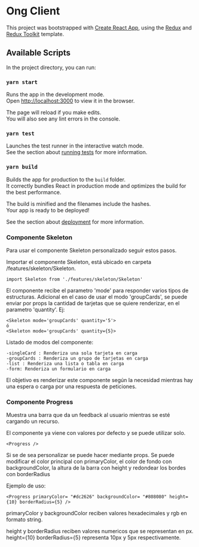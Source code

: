 # Ong Client

This project was bootstrapped with [Create React App](https://github.com/facebook/create-react-app), using the [Redux](https://redux.js.org/) and [Redux Toolkit](https://redux-toolkit.js.org/) template.

## Available Scripts

In the project directory, you can run:

### `yarn start`

Runs the app in the development mode.<br />
Open [http://localhost:3000](http://localhost:3000) to view it in the browser.

The page will reload if you make edits.<br />
You will also see any lint errors in the console.

### `yarn test`

Launches the test runner in the interactive watch mode.<br />
See the section about [running tests](https://facebook.github.io/create-react-app/docs/running-tests) for more information.

### `yarn build`

Builds the app for production to the `build` folder.<br />
It correctly bundles React in production mode and optimizes the build for the best performance.

The build is minified and the filenames include the hashes.<br />
Your app is ready to be deployed!

See the section about [deployment](https://facebook.github.io/create-react-app/docs/deployment) for more information.

### Componente Skeleton

Para usar el componente Skeleton personalizado seguir estos pasos.

Importar el componente Skeleton, está ubicado en carpeta /features/skeleton/Skeleton.

    import Skeleton from './features/skeleton/Skeleton'

El componente recibe el parametro 'mode' para responder varios tipos de estructuras.
Adicional en el caso de usar el modo 'groupCards', se puede enviar por props la cantidad de tarjetas que se quiere renderizar, en el parametro 'quantity'. Ej:

    <Skeleton mode='groupCards' quantity='5'>
    ó
    <Skeleton mode='groupCards' quantity={5}>

Listado de modos del componente:

    -singleCard : Renderiza una sola tarjeta en carga
    -groupCards : Renderiza un grupo de tarjetas en carga
    -list : Renderiza una lista o tabla en carga
    -form: Renderiza un formulario en carga

El objetivo es renderizar este componente según la necesidad mientras hay una espera o carga por una respuesta de peticiones.


### Componente Progress

Muestra una barra que da un feedback al usuario mientras se esté cargando un recurso.

El componente ya viene con valores por defecto y se puede utilizar solo.

```
<Progress />
```

Si se de sea personalizar se puede hacer mediante props. Se puede modificar el color principal con primaryColor, el color de fondo con backgroundColor, la altura de la barra con height y redondear los bordes con borderRadius

Ejemplo de uso:

```
<Progress primaryColor= "#dc2626" backgroundColor= "#808080" height={10} borderRadius={5} />
```

primaryColor y backgroundColor reciben valores hexadecimales y rgb en formato string.

height y borderRadius reciben valores numericos que se representan en px. height={10} borderRadius={5} representa 10px y 5px respectivamente.
